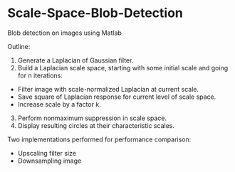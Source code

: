 # Scale-Space-Blob-Detection

Blob detection on images using Matlab

Outline:
1. Generate a Laplacian of Gaussian filter.
2. Build a Laplacian scale space, starting with some initial scale and going for n iterations:

  - Filter image with scale-normalized Laplacian at current scale.
  - Save square of Laplacian response for current level of scale space.
  - Increase scale by a factor k.

3. Perform nonmaximum suppression in scale space.
4. Display resulting circles at their characteristic scales.

Two implementations performed for performance comparison:
- Upscaling filter size
- Downsampling image
